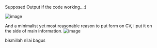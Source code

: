 Supposed Output if the code working...:)

![image](https://github.com/user-attachments/assets/a2cb66ab-0506-4da7-8934-38c2de5e9434) 

And a minimalist yet most reasonable reason to put form on CV, i put it on the side of main information.
![image](https://github.com/user-attachments/assets/d5eac2a1-e4f8-45f5-b7d8-f0dc3c8838cc)

bismillah nilai bagus
